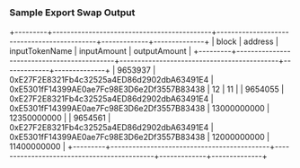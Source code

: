 ### Sample Export Swap Output

+---------+--------------------------------------------+--------------------------------------------+-------------+--------------+
|  block  |                  address                   |               inputTokenName               | inputAmount | outputAmount |
+---------+--------------------------------------------+--------------------------------------------+-------------+--------------+
| 9653937 | 0xE27F2E8321Fb4c32525a4ED86d2902dbA63491E4 | 0xE5301fF14399AE0ae7Fc98E3D6e2Df3557B83438 |      12     |      11      |
| 9654055 | 0xE27F2E8321Fb4c32525a4ED86d2902dbA63491E4 | 0xE5301fF14399AE0ae7Fc98E3D6e2Df3557B83438 | 13000000000 | 12350000000  |
| 9654561 | 0xE27F2E8321Fb4c32525a4ED86d2902dbA63491E4 | 0xE5301fF14399AE0ae7Fc98E3D6e2Df3557B83438 | 12000000000 | 11400000000  |
+---------+--------------------------------------------+--------------------------------------------+-------------+--------------+
